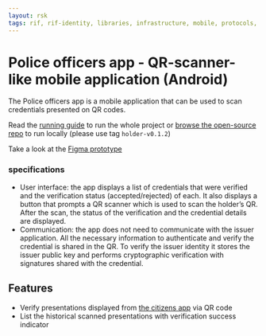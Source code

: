 ```yaml
---
layout: rsk
tags: rif, rif-identity, libraries, infrastructure, mobile, protocols, mvp, design, rbtc, defi, decentralized, quick-start, guides, tutorial, networks, dapps, tools, rootstock, rsk, ethereum, smart-contracts, install, get-started, how-to, mainnet, testnet, contracts, wallets, web3, crypto
---
```


# Police officers app - QR-scanner-like mobile application (Android)

The Police officers app is a mobile application that can be used to scan credentials presented on QR codes.

Read the [running guide](../../run) to run the whole project or [browse the open-source repo](https://github.com/rsksmart/rif-identity-ui/tree/holder-v0.1.2/apps/W3CVerifier) to run locally (please use tag `holder-v0.1.2`)

Take a look at the [Figma prototype](https://www.figma.com/proto/KFwPTkCesIMlnutNDqJQLD/Gibraltar-Identity?node-id=274%3A2&scaling=min-zoom)

### specifications

- User interface: the app displays a list of credentials that were verified and the verification status (accepted/rejected) of each. It also displays a button that prompts a QR scanner which is used to scan the holder’s QR. After the scan, the status of the verification and the credential details are displayed.
- Communication: the app does not need to communicate with the issuer application. All the necessary information to authenticate and verify the credential is shared in the QR. To verify the issuer identity it stores the issuer public key and performs cryptographic verification with signatures shared with the credential.

## Features

- Verify presentations displayed from [the citizens app](../holder-app) via QR code
- List the historical scanned presentations with verification success indicator
